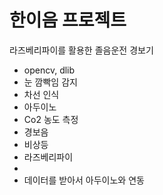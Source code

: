 # 한이음 프로젝트
라즈베리파이를 활용한 졸음운전 경보기
* opencv, dlib
 * 눈 깜빡임 감지
 * 차선 인식
* 아두이노
 * Co2 농도 측정
 * 경보음
 * 비상등
* 라즈베리파이
 * 
 * 데이터를 받아서 아두이노와 연동

